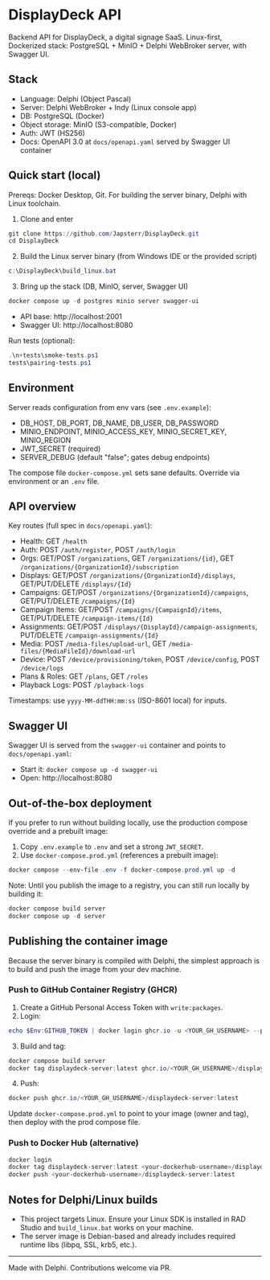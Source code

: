 # DisplayDeck API

Backend API for DisplayDeck, a digital signage SaaS. Linux-first, Dockerized stack: PostgreSQL + MinIO + Delphi WebBroker server, with Swagger UI.

## Stack

- Language: Delphi (Object Pascal)
- Server: Delphi WebBroker + Indy (Linux console app)
- DB: PostgreSQL (Docker)
- Object storage: MinIO (S3-compatible, Docker)
- Auth: JWT (HS256)
- Docs: OpenAPI 3.0 at `docs/openapi.yaml` served by Swagger UI container

## Quick start (local)

Prereqs: Docker Desktop, Git. For building the server binary, Delphi with Linux toolchain.

1) Clone and enter

```powershell
git clone https://github.com/Japsterr/DisplayDeck.git
cd DisplayDeck
```

2) Build the Linux server binary (from Windows IDE or the provided script)

```powershell
c:\DisplayDeck\build_linux.bat
```

3) Bring up the stack (DB, MinIO, server, Swagger UI)

```powershell
docker compose up -d postgres minio server swagger-ui
```

- API base: http://localhost:2001
- Swagger UI: http://localhost:8080

Run tests (optional):

```powershell
.\n+tests\smoke-tests.ps1
tests\pairing-tests.ps1
```

## Environment

Server reads configuration from env vars (see `.env.example`):

- DB_HOST, DB_PORT, DB_NAME, DB_USER, DB_PASSWORD
- MINIO_ENDPOINT, MINIO_ACCESS_KEY, MINIO_SECRET_KEY, MINIO_REGION
- JWT_SECRET (required)
- SERVER_DEBUG (default "false"; gates debug endpoints)

The compose file `docker-compose.yml` sets sane defaults. Override via environment or an `.env` file.

## API overview

Key routes (full spec in `docs/openapi.yaml`):

- Health: GET `/health`
- Auth: POST `/auth/register`, POST `/auth/login`
- Orgs: GET/POST `/organizations`, GET `/organizations/{id}`, GET `/organizations/{OrganizationId}/subscription`
- Displays: GET/POST `/organizations/{OrganizationId}/displays`, GET/PUT/DELETE `/displays/{Id}`
- Campaigns: GET/POST `/organizations/{OrganizationId}/campaigns`, GET/PUT/DELETE `/campaigns/{Id}`
- Campaign Items: GET/POST `/campaigns/{CampaignId}/items`, GET/PUT/DELETE `/campaign-items/{Id}`
- Assignments: GET/POST `/displays/{DisplayId}/campaign-assignments`, PUT/DELETE `/campaign-assignments/{Id}`
- Media: POST `/media-files/upload-url`, GET `/media-files/{MediaFileId}/download-url`
- Device: POST `/device/provisioning/token`, POST `/device/config`, POST `/device/logs`
- Plans & Roles: GET `/plans`, GET `/roles`
- Playback Logs: POST `/playback-logs`

Timestamps: use `yyyy-MM-ddTHH:mm:ss` (ISO-8601 local) for inputs.

## Swagger UI

Swagger UI is served from the `swagger-ui` container and points to `docs/openapi.yaml`:

- Start it: `docker compose up -d swagger-ui`
- Open: http://localhost:8080

## Out-of-the-box deployment

If you prefer to run without building locally, use the production compose override and a prebuilt image:

1) Copy `.env.example` to `.env` and set a strong `JWT_SECRET`.
2) Use `docker-compose.prod.yml` (references a prebuilt image):

```powershell
docker compose --env-file .env -f docker-compose.prod.yml up -d
```

Note: Until you publish the image to a registry, you can still run locally by building it:

```powershell
docker compose build server
docker compose up -d server
```

## Publishing the container image

Because the server binary is compiled with Delphi, the simplest approach is to build and push the image from your dev machine.

### Push to GitHub Container Registry (GHCR)

1) Create a GitHub Personal Access Token with `write:packages`.
2) Login:

```powershell
echo $Env:GITHUB_TOKEN | docker login ghcr.io -u <YOUR_GH_USERNAME> --password-stdin
```

3) Build and tag:

```powershell
docker compose build server
docker tag displaydeck-server:latest ghcr.io/<YOUR_GH_USERNAME>/displaydeck-server:latest
```

4) Push:

```powershell
docker push ghcr.io/<YOUR_GH_USERNAME>/displaydeck-server:latest
```

Update `docker-compose.prod.yml` to point to your image (owner and tag), then deploy with the prod compose file.

### Push to Docker Hub (alternative)

```powershell
docker login
docker tag displaydeck-server:latest <your-dockerhub-username>/displaydeck-server:latest
docker push <your-dockerhub-username>/displaydeck-server:latest
```

## Notes for Delphi/Linux builds

- This project targets Linux. Ensure your Linux SDK is installed in RAD Studio and `build_linux.bat` works on your machine.
- The server image is Debian-based and already includes required runtime libs (libpq, SSL, krb5, etc.).

---

Made with Delphi. Contributions welcome via PR.
